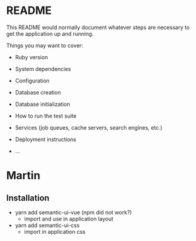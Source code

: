 # README

This README would normally document whatever steps are necessary to get the
application up and running.

Things you may want to cover:

* Ruby version

* System dependencies

* Configuration

* Database creation

* Database initialization

* How to run the test suite

* Services (job queues, cache servers, search engines, etc.)

* Deployment instructions

* ...


# Martin

## Installation
* yarn add semantic-ui-vue (npm did not work?)
  * import and use in application layout
* yarn add semantic-ui-css
  * import in application css


